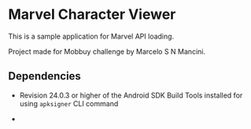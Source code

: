 # Marvel Character Viewer

This is a sample application for Marvel API loading.

Project made for Mobbuy challenge by Marcelo S N Mancini.

## Dependencies

- Revision 24.0.3 or higher of the Android SDK Build Tools installed for using `apksigner` CLI command

- 